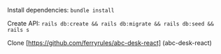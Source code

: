Install dependencies: `bundle install`

Create API: `rails db:create && rails db:migrate && rails db:seed && rails s`

Clone [https://github.com/ferryrules/abc-desk-react] (abc-desk-react)
